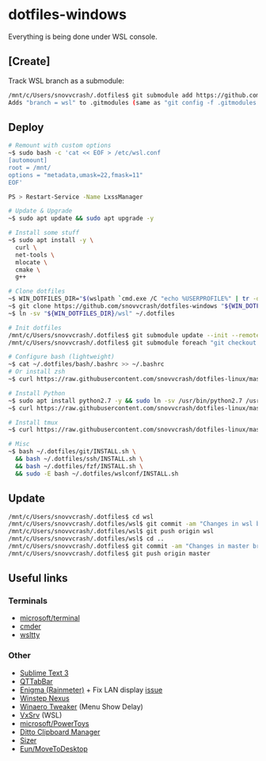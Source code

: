 dotfiles-windows
==========

Everything is being done under WSL console.

## [Create]

Track WSL branch as a submodule:

```sh
/mnt/c/Users/snovvcrash/.dotfiles$ git submodule add https://github.com/snovvcrash/dotfiles-linux wsl
Adds "branch = wsl" to .gitmodules (same as "git config -f .gitmodules submodule.wsl.branch wsl")
```

## Deploy

```sh
# Remount with custom options
~$ sudo bash -c 'cat << EOF > /etc/wsl.conf
[automount]
root = /mnt/
options = "metadata,umask=22,fmask=11"
EOF'

PS > Restart-Service -Name LxssManager

# Update & Upgrade
~$ sudo apt update && sudo apt upgrade -y

# Install some stuff
~$ sudo apt install -y \
  curl \
  net-tools \
  mlocate \
  cmake \
  g++

# Clone dotfiles
~$ WIN_DOTFILES_DIR="$(wslpath `cmd.exe /C "echo %USERPROFILE%" | tr -d "\r"`)/.dotfiles"
~$ git clone https://github.com/snovvcrash/dotfiles-windows "${WIN_DOTFILES_DIR}"
~$ ln -sv "${WIN_DOTFILES_DIR}/wsl" ~/.dotfiles

# Init dotfiles
/mnt/c/Users/snovvcrash/.dotfiles$ git submodule update --init --remote
/mnt/c/Users/snovvcrash/.dotfiles$ git submodule foreach "git checkout $(git config -f $toplevel/.gitmodules submodule.$name.branch || echo master)"

# Configure bash (lightweight)
~$ cat ~/.dotfiles/bash/.bashrc >> ~/.bashrc
# Or install zsh
~$ curl https://raw.githubusercontent.com/snovvcrash/dotfiles-linux/master/00-autoconfig/zsh.sh |bash

# Install Python
~$ sudo apt install python2.7 -y && sudo ln -sv /usr/bin/python2.7 /usr/bin/python
~$ curl https://raw.githubusercontent.com/snovvcrash/dotfiles-linux/master/00-autoconfig/python.sh |bash

# Install tmux
~$ curl https://raw.githubusercontent.com/snovvcrash/dotfiles-linux/master/00-autoconfig/tmux.sh |bash

# Misc
~$ bash ~/.dotfiles/git/INSTALL.sh \
  && bash ~/.dotfiles/ssh/INSTALL.sh \
  && bash ~/.dotfiles/fzf/INSTALL.sh \
  && sudo -E bash ~/.dotfiles/wslconf/INSTALL.sh
```

## Update

```sh
/mnt/c/Users/snovvcrash/.dotfiles$ cd wsl
/mnt/c/Users/snovvcrash/.dotfiles/wsl$ git commit -am "Changes in wsl branch of dotfiles-linux"
/mnt/c/Users/snovvcrash/.dotfiles/wsl$ git push origin wsl
/mnt/c/Users/snovvcrash/.dotfiles/wsl$ cd ..
/mnt/c/Users/snovvcrash/.dotfiles$ git commit -am "Changes in master branch of dotfiles-windows"
/mnt/c/Users/snovvcrash/.dotfiles$ git push origin master
```

## Useful links

### Terminals

* [microsoft/terminal](https://github.com/microsoft/terminal)
* [cmder](https://cmder.net/)
* [wsltty](https://github.com/mintty/wsltty/releases)

### Other

* [Sublime Text 3](https://www.sublimetext.com/3)
* [QTTabBar](http://qttabbar.wikidot.com/)
* [Enigma (Rainmeter)](https://github.com/Kaelri/Enigma) + Fix LAN display [issue](https://github.com/Kaelri/Enigma/issues/73)
* [Winstep Nexus](https://www.winstep.net/nexus.asp)
* [Winaero Tweaker](https://winaero.com/download.php?view.1796) (Menu Show Delay)
* [VxSrv](https://github.com/ArcticaProject/vcxsrv/releases) (WSL)
* [microsoft/PowerToys](https://github.com/microsoft/PowerToys/releases/)
* [Ditto Clipboard Manager](https://ditto-cp.sourceforge.io/)
* [Sizer](http://www.brianapps.net/sizer4/)
* [Eun/MoveToDesktop](https://github.com/Eun/MoveToDesktop)
